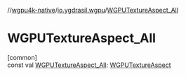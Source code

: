 //[wgpu4k-native](../../index.md)/[io.ygdrasil.wgpu](index.md)/[WGPUTextureAspect_All](-w-g-p-u-texture-aspect_-all.md)

# WGPUTextureAspect_All

[common]\
const val [WGPUTextureAspect_All](-w-g-p-u-texture-aspect_-all.md): [WGPUTextureAspect](-w-g-p-u-texture-aspect/index.md)